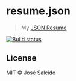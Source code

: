 # resume.json

> My [JSON Resume](https://jsonresume.org)

[![Build status](https://img.shields.io/travis/jmsalcido/resume.json.svg)](https://travis-ci.org/jmsalcido/resume.json)

## License

MIT © José Salcido
